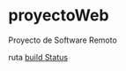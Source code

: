 # proyectoWeb
Proyecto de Software Remoto

ruta
[build Status](https://app.travis-ci.com/jorgeLuis9908/proyectoWeb.svg?branch=master)
